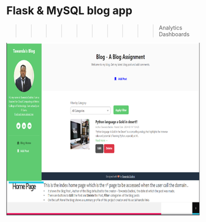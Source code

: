 # Flask & MySQL blog app



 >>>>>>>>>> Analytics Dashboards
<img src="static/assets/images/1.png "  width="800" height="450">
